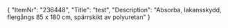 {
  "ItemNr": "236448",
  "Title": "test",
  "Description": "Absorba, lakansskydd, flergångs 85 x 180 cm, spärrskikt av polyuretan"
}